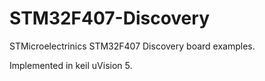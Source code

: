 # STM32F407-Discovery

STMicroelectrinics STM32F407 Discovery board examples.

Implemented in keil uVision 5.


